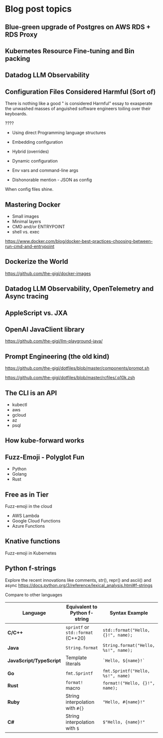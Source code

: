 # Blog post topics

## Blue-green upgrade of Postgres on AWS RDS + RDS Proxy

## Kubernetes Resource Fine-tuning and Bin packing 

## Datadog LLM Observability

## Configuration Files Considered Harmful (Sort of)

There is nothing like a good "<Blank> is considered Harmful" essay to exasperate the unwashed masses of anguished
software engineers toiling over their keyboards.

????

- Using direct Programming language structures 
- Embedding configuration
- Hybrid (overrides)
- Dynamic configuration
- Env vars and command-line args

- Dishonorable mention - JSON as config

When config files shine.

## Mastering Docker

- Small images
- Minimal layers
- CMD and/or ENTRYPOINT
- shell vs. exec

https://www.docker.com/blog/docker-best-practices-choosing-between-run-cmd-and-entrypoint

## Dockerize the World

https://github.com/the-gigi/docker-images



## Datadog LLM Observability, OpenTelemetry and Async tracing


## AppleScript vs. JXA


## OpenAI JavaClient library

https://github.com/the-gigi/llm-playground-java/

## Prompt Engineering (the old kind)

https://github.com/the-gigi/dotfiles/blob/master/components/prompt.sh

https://github.com/the-gigi/dotfiles/blob/master/rcfiles/.p10k.zsh

## The CLI is an API

- kubectl
- aws
- gcloud
- az
- psql

## How kube-forward works

## Fuzz-Emoji - Polyglot Fun

- Python
- Golang
- Rust

## Free as in Tier

Fuzz-emoji in the cloud

- AWS Lambda
- Google Cloud Functions
- Azure Functions

## Knative functions

Fuzz-emoji in Kubernetes

## Python f-strings

Explore the recent innovations like comments, str(), repr() and ascii() and async
https://docs.python.org/3/reference/lexical_analysis.html#f-strings

Compare to other languages

| Language      | Equivalent to Python f-string                                | Syntax Example                                    | Example Output           |
|---------------|--------------------------------------------------------------|--------------------------------------------------|--------------------------|
| **C/C++**     | `sprintf` or `std::format` (C++20)                           | `std::format("Hello, {}!", name);`               | `Hello, Gigi!`           |
| **Java**      | `String.format`                                              | `String.format("Hello, %s!", name);`             | `Hello, Gigi!`           |
| **JavaScript/TypeScript** | Template literals                                | `` `Hello, ${name}!` ``                          | `Hello, Gigi!`           |
| **Go**        | `fmt.Sprintf`                                                | `fmt.Sprintf("Hello, %s!", name)`                | `Hello, Gigi!`           |
| **Rust**      | `format!` macro                                              | `format!("Hello, {}!", name);`                   | `Hello, Gigi!`           |
| **Ruby**      | String interpolation with `#{}`                              | `"Hello, #{name}!"`                              | `Hello, Gigi!`           |
| **C#**        | String interpolation with `$`                                | `$"Hello, {name}!"`                              | `Hello, Gigi!`           |